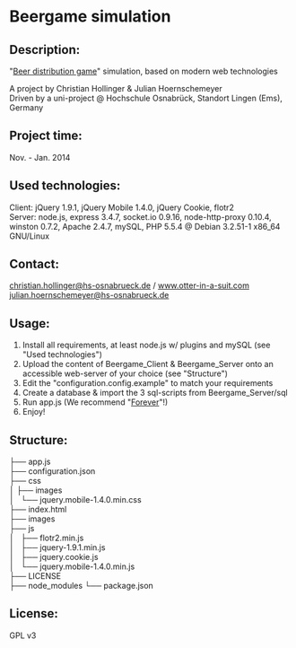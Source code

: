 # Beergame simulation 

## Description:
"[Beer distribution game](http://en.wikipedia.org/wiki/Beer_distribution_game)" simulation, based on modern web technologies

A project by Christian Hollinger & Julian Hoernschemeyer  
Driven by a uni-project @ Hochschule Osnabrück, Standort Lingen (Ems), Germany

## Project time:
Nov. - Jan. 2014

## Used technologies:
Client: jQuery 1.9.1, jQuery Mobile 1.4.0, jQuery Cookie, flotr2  
Server: node.js, express 3.4.7, socket.io 0.9.16, node-http-proxy 0.10.4, winston 0.7.2, Apache 2.4.7, mySQL, PHP 5.5.4 @ Debian 3.2.51-1 x86_64 GNU/Linux
		
## Contact:
christian.hollinger@hs-osnabrueck.de / www.otter-in-a-suit.com  
julian.hoernschemeyer@hs-osnabrueck.de

## Usage: 
1. Install all requirements, at least node.js w/ plugins and mySQL (see "Used technologies")
2. Upload the content of Beergame_Client & Beergame_Server onto an accessible web-server of your choice (see "Structure")
3. Edit the "configuration.config.example" to match your requirements
4. Create a database & import the 3 sql-scripts from Beergame_Server/sql
5. Run app.js (We recommend "[Forever](https://github.com/nodejitsu/forever)"!)
6. Enjoy!

## Structure:
├── app.js  
├── configuration.json  
├── css  
│   ├── images  
│   └── jquery.mobile-1.4.0.min.css  
├── index.html  
├── images  
├── js  
│   ├── flotr2.min.js  
│   ├── jquery-1.9.1.min.js  
│   ├── jquery.cookie.js  
│   └── jquery.mobile-1.4.0.min.js  
├── LICENSE  
├── node_modules
└── package.json

## License:
GPL v3 
